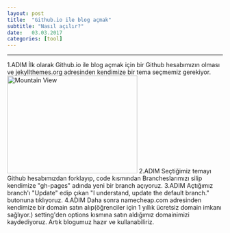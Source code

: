 ```yaml
---
layout: post
title:  "Github.io ile blog açmak"
subtitle: "Nasıl açılır?"
date:   03.03.2017
categories: [tool]
---
```



___
 1.ADIM
 İlk olarak Github.io ile blog açmak için bir Github hesabımızın olması ve jekyllthemes.org adresinden kendimize bir tema seçmemiz gerekiyor.
 <img src="" alt="Mountain View" style="width:304px;height:228px;">
 2.ADIM
 Seçtiğimiz temayı Github hesabımızdan forklayıp, code kısmından Brancheslarımızı silip kendimize "gh-pages" adında yeni bir branch açıyoruz.
 3.ADIM
 Açtığımız branch'ı  "Update" edip çıkan "I understand, update the default branch." butonuna tıklıyoruz.
 4.ADIM
 Daha sonra namecheap.com adresinden kendimize bir domain satın alıp(öğrenciler için 1 yıllık ücretsiz domain imkanı sağlıyor.) setting'den options kısmına satın aldığımız domainimizi kaydediyoruz. Artık blogumuz hazır ve kullanabiliriz.
